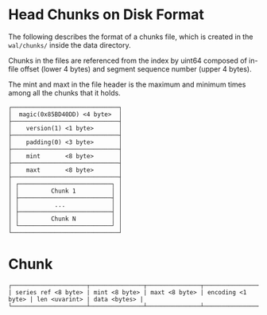# Head Chunks on Disk Format

The following describes the format of a chunks file,
which is created in the `wal/chunks/` inside the data directory.

Chunks in the files are referenced from the index by uint64 composed of
in-file offset (lower 4 bytes) and segment sequence number (upper 4 bytes).

The mint and maxt in the file header is the maximum and minimum times
among all the chunks that it holds.

```
┌──────────────────────────────┐
│  magic(0x85BD40DD) <4 byte>  │
├──────────────────────────────┤
│    version(1) <1 byte>       │
├──────────────────────────────┤
│    padding(0) <3 byte>       │
├──────────────────────────────┤
│    mint       <8 byte>       │
├──────────────────────────────┤
│    maxt       <8 byte>       │
├──────────────────────────────┤
│ ┌──────────────────────────┐ │
│ │         Chunk 1          │ │
│ ├──────────────────────────┤ │
│ │          ...             │ │
│ ├──────────────────────────┤ │
│ │         Chunk N          │ │
│ └──────────────────────────┘ │
└──────────────────────────────┘
```


# Chunk

```
┌─────────────────────┬───────────────┬───────────────┬───────────────────┬───────────────┬──────────────┐
| series ref <8 byte> | mint <8 byte> | maxt <8 byte> | encoding <1 byte> | len <uvarint> | data <bytes> |
└─────────────────────┴───────────────┴───────────────┴───────────────────┴───────────────┴──────────────┘
```
